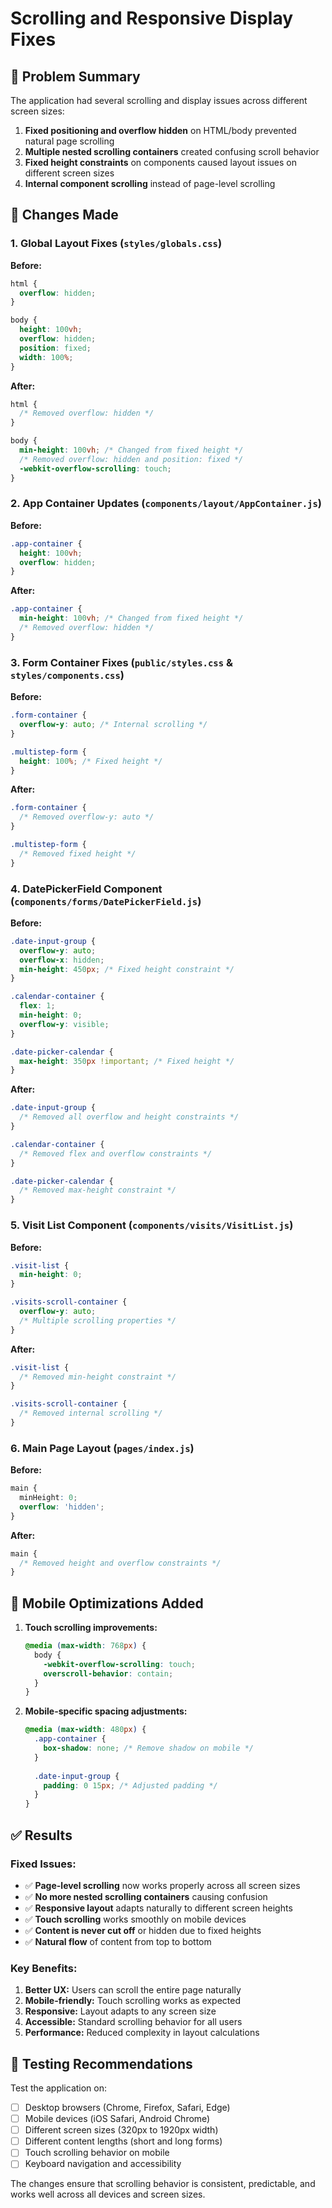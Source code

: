 # Scrolling and Responsive Display Fixes

## 🎯 Problem Summary

The application had several scrolling and display issues across different screen sizes:

1. **Fixed positioning and overflow hidden** on HTML/body prevented natural page scrolling
2. **Multiple nested scrolling containers** created confusing scroll behavior
3. **Fixed height constraints** on components caused layout issues on different screen sizes
4. **Internal component scrolling** instead of page-level scrolling

## 🔧 Changes Made

### 1. Global Layout Fixes (`styles/globals.css`)

**Before:**
```css
html {
  overflow: hidden;
}

body {
  height: 100vh;
  overflow: hidden;
  position: fixed;
  width: 100%;
}
```

**After:**
```css
html {
  /* Removed overflow: hidden */
}

body {
  min-height: 100vh; /* Changed from fixed height */
  /* Removed overflow: hidden and position: fixed */
  -webkit-overflow-scrolling: touch;
}
```

### 2. App Container Updates (`components/layout/AppContainer.js`)

**Before:**
```css
.app-container {
  height: 100vh;
  overflow: hidden;
}
```

**After:**
```css
.app-container {
  min-height: 100vh; /* Changed from fixed height */
  /* Removed overflow: hidden */
}
```

### 3. Form Container Fixes (`public/styles.css` & `styles/components.css`)

**Before:**
```css
.form-container {
  overflow-y: auto; /* Internal scrolling */
}

.multistep-form {
  height: 100%; /* Fixed height */
}
```

**After:**
```css
.form-container {
  /* Removed overflow-y: auto */
}

.multistep-form {
  /* Removed fixed height */
}
```

### 4. DatePickerField Component (`components/forms/DatePickerField.js`)

**Before:**
```css
.date-input-group {
  overflow-y: auto;
  overflow-x: hidden;
  min-height: 450px; /* Fixed height constraint */
}

.calendar-container {
  flex: 1;
  min-height: 0;
  overflow-y: visible;
}

.date-picker-calendar {
  max-height: 350px !important; /* Fixed height */
}
```

**After:**
```css
.date-input-group {
  /* Removed all overflow and height constraints */
}

.calendar-container {
  /* Removed flex and overflow constraints */
}

.date-picker-calendar {
  /* Removed max-height constraint */
}
```

### 5. Visit List Component (`components/visits/VisitList.js`)

**Before:**
```css
.visit-list {
  min-height: 0;
}

.visits-scroll-container {
  overflow-y: auto;
  /* Multiple scrolling properties */
}
```

**After:**
```css
.visit-list {
  /* Removed min-height constraint */
}

.visits-scroll-container {
  /* Removed internal scrolling */
}
```

### 6. Main Page Layout (`pages/index.js`)

**Before:**
```css
main {
  minHeight: 0;
  overflow: 'hidden';
}
```

**After:**
```css
main {
  /* Removed height and overflow constraints */
}
```

## 📱 Mobile Optimizations Added

1. **Touch scrolling improvements:**
   ```css
   @media (max-width: 768px) {
     body {
       -webkit-overflow-scrolling: touch;
       overscroll-behavior: contain;
     }
   }
   ```

2. **Mobile-specific spacing adjustments:**
   ```css
   @media (max-width: 480px) {
     .app-container {
       box-shadow: none; /* Remove shadow on mobile */
     }
     
     .date-input-group {
       padding: 0 15px; /* Adjusted padding */
     }
   }
   ```

## ✅ Results

### Fixed Issues:
- ✅ **Page-level scrolling** now works properly across all screen sizes
- ✅ **No more nested scrolling containers** causing confusion
- ✅ **Responsive layout** adapts naturally to different screen heights
- ✅ **Touch scrolling** works smoothly on mobile devices
- ✅ **Content is never cut off** or hidden due to fixed heights
- ✅ **Natural flow** of content from top to bottom

### Key Benefits:
1. **Better UX:** Users can scroll the entire page naturally
2. **Mobile-friendly:** Touch scrolling works as expected
3. **Responsive:** Layout adapts to any screen size
4. **Accessible:** Standard scrolling behavior for all users
5. **Performance:** Reduced complexity in layout calculations

## 🧪 Testing Recommendations

Test the application on:
- [ ] Desktop browsers (Chrome, Firefox, Safari, Edge)
- [ ] Mobile devices (iOS Safari, Android Chrome)
- [ ] Different screen sizes (320px to 1920px width)
- [ ] Different content lengths (short and long forms)
- [ ] Touch scrolling behavior on mobile
- [ ] Keyboard navigation and accessibility

The changes ensure that scrolling behavior is consistent, predictable, and works well across all devices and screen sizes.
